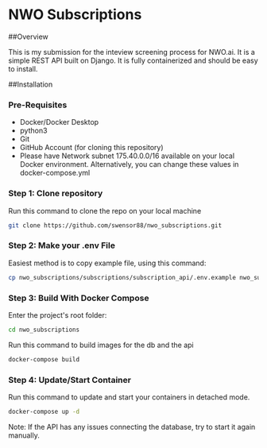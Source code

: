 # NWO Subscriptions

##Overview

This is my submission for the inteview screening process for NWO.ai. It is a simple REST API built on Django. It is fully containerized and should be easy to install.

##Installation

### Pre-Requisites

- Docker/Docker Desktop
- python3
- Git
- GitHub Account (for cloning this repository)
- Please have Network subnet 175.40.0.0/16 available on your local Docker environment. Alternatively, you can change these values in docker-compose.yml

### Step 1: Clone repository

Run this command to clone the repo on your local machine
```bash
git clone https://github.com/swensor88/nwo_subscriptions.git
```

### Step 2: Make your .env File

Easiest method is to copy example file, using this command:
```bash
cp nwo_subscriptions/subscriptions/subscription_api/.env.example nwo_subscriptions/subscriptions/subscription_api/.env
```

### Step 3: Build With Docker Compose

Enter the project's root folder: 

```bash
cd nwo_subscriptions
```

Run this command to build images for the db and the api

```bash
docker-compose build
```


### Step 4: Update/Start Container

Run this command to update and start your containers in detached mode.
```bash
docker-compose up -d
```

Note: If the API has any issues connecting the database, try to start it again manually.